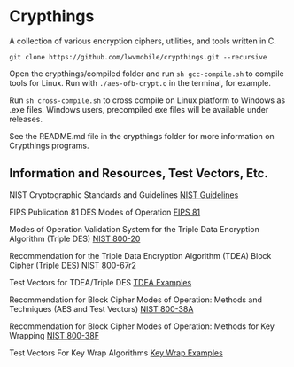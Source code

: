 # Crypthings

A collection of various encryption ciphers, utilities, and tools written in C.

`git clone https://github.com/lwvmobile/crypthings.git --recursive`

Open the crypthings/compiled folder and run `sh gcc-compile.sh` to compile tools for Linux.
Run with `./aes-ofb-crypt.o` in the terminal, for example.

Run `sh cross-compile.sh` to cross compile on Linux platform to Windows as .exe files.
Windows users, precompiled exe files will be available under releases.

See the README.md file in the crypthings folder for more information on Crypthings programs.

## Information and Resources, Test Vectors, Etc.

NIST Cryptographic Standards and Guidelines
[NIST Guidelines](https://csrc.nist.gov/projects/cryptographic-standards-and-guidelines/ "NIST Guidelines")

FIPS Publication 81 DES Modes of Operation
[FIPS 81](https://nvlpubs.nist.gov/nistpubs/Legacy/FIPS/fipspub81.pdf "FIPS 81")

Modes of Operation Validation System for the Triple Data Encryption Algorithm (Triple DES)
[NIST 800-20](https://tsapps.nist.gov/publication/get_pdf.cfm?pub_id=151204 "NIST 800-20")

Recommendation for the Triple Data Encryption Algorithm (TDEA) Block Cipher (Triple DES)
[NIST 800-67r2](https://nvlpubs.nist.gov/nistpubs/SpecialPublications/NIST.SP.800-67r2.pdf "NIST 800-67r2")

Test Vectors for TDEA/Triple DES
[TDEA Examples](https://csrc.nist.gov/CSRC/media/Projects/Cryptographic-Standards-and-Guidelines/documents/examples/TDES_ModesA_All.pdf "TDEA Examples")

Recommendation for Block Cipher Modes of Operation: Methods and Techniques (AES and Test Vectors)
[NIST 800-38A](https://nvlpubs.nist.gov/nistpubs/Legacy/SP/nistspecialpublication800-38a.pdf "NIST 800-38A")

Recommendation for Block Cipher Modes of Operation: Methods for Key Wrapping
[NIST 800-38F](https://nvlpubs.nist.gov/nistpubs/SpecialPublications/NIST.SP.800-38F.pdf "NIST 800-38F")

Test Vectors For Key Wrap Algorithms
[Key Wrap Examples](https://csrc.nist.gov/CSRC/media/Projects/Cryptographic-Standards-and-Guidelines/documents/examples/key-wrapping-KW-KWP.pdf "Key Wrap Examples")